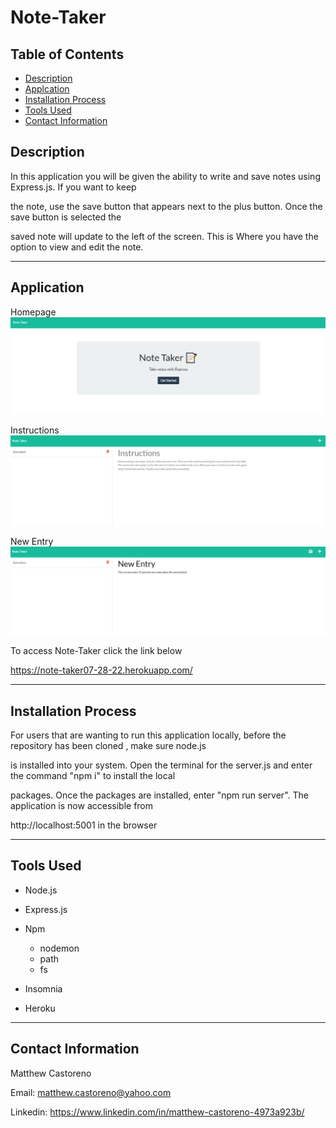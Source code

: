 # Note-Taker

## Table of Contents

* [Description](#description)
* [Applcation](#application)
* [Installation Process](#installation-process)
* [Tools Used](#tools-used)
* [Contact Information](#contact-information)

## Description

In this application you will be given the ability to write and save notes using Express.js. If you want to keep 

the note, use the save button that appears next to the plus button. Once the  save button is selected the 

saved note will update to the left of the screen. This is Where you have the option to view and edit the note. 

---

## Application

Homepage
![Note-Taker](./Images/Home%20page.PNG)

Instructions
![Note-Taker](./Images/Instructions.PNG)

New Entry
![Note-Taker](./Images/New%20Entry.PNG)


To access Note-Taker click the link below

<https://note-taker07-28-22.herokuapp.com/>

---

## Installation Process

For users that are wanting to run this application locally, before the repository has been cloned , make sure node.js 

is installed into your system. Open the terminal for the server.js and enter the command "npm i" to install the local 

packages. Once the packages are installed, enter "npm run server". The application is now accessible from 

http://localhost:5001 in the browser

---

## Tools Used

* Node.js

* Express.js

* Npm
  * nodemon
  * path
  * fs

* Insomnia

* Heroku

---

## Contact Information

Matthew Castoreno

Email: <matthew.castoreno@yahoo.com>

Linkedin: <https://www.linkedin.com/in/matthew-castoreno-4973a923b/>

